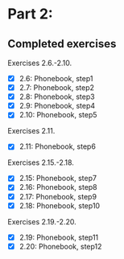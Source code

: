 # Part 2:

## Completed exercises

Exercises 2.6.-2.10.

- [x] 2.6: Phonebook, step1
- [x] 2.7: Phonebook, step2
- [x] 2.8: Phonebook, step3
- [x] 2.9: Phonebook, step4
- [x] 2.10: Phonebook, step5

Exercises 2.11.

- [x] 2.11: Phonebook, step6

Exercises 2.15.-2.18.

- [x] 2.15: Phonebook, step7
- [x] 2.16: Phonebook, step8
- [x] 2.17: Phonebook, step9
- [x] 2.18: Phonebook, step10

Exercises 2.19.-2.20.

- [x] 2.19: Phonebook, step11
- [x] 2.20: Phonebook, step12